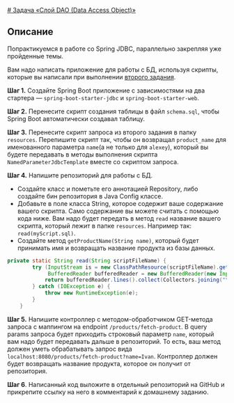 [# Задача «Слой DAO (Data Access Object)»](https://github.com/netology-code/jd-homeworks/blob/master/jdbc/task1/README.md)

## Описание

Попрактикуемся в работе со Spring JDBC, параллельно закрепляя уже пройденные темы. 

Вам надо написать приложение для работы с БД, используя скрипты, которые вы написали при выполнении [второго задания](../../sql-agg/task/README.md).

**Шаг 1.** Создайте Spring Boot приложение с зависимостями на два стартера — `spring-boot-starter-jdbc` и `spring-boot-starter-web`.

**Шаг 2.** Перенесите скрипт создания таблицы в файл `schema.sql`, чтобы Spring Boot автоматически создавал таблицу.

**Шаг 3.** Перенесите скрипт запроса из второго задания в папку `resources`. Перепишите скрипт так, чтобы он возвращал `product_name` для именованного параметра `name`(а не только для `alexey`), который вы будете передавать в методы выполнения скрипта `NamedParameterJdbcTemplate` вместе со скриптом запроса.

**Шаг 4.** Напишите репозиторий для работы с БД. 

 - Создайте класс и пометьте его аннотацией Repository, либо создайте бин репозитория в Java Config классе.
 - Добавьте в поле класса String, которое содержит ваше содержание вашего скрипта. Само содержание вы можете считать с помощью кода ниже. Вам надо будет передать в метод `read` название вашего скрипта, который лежит в папке `resources`. Например так: `read(myScript.sql)`.
 - Создайте метод `getProductName(String name)`, который будет принимать имя и возвращать название продукта из базы данных.
 
```java
private static String read(String scriptFileName) {
        try (InputStream is = new ClassPathResource(scriptFileName).getInputStream();
             BufferedReader bufferedReader = new BufferedReader(new InputStreamReader(is))) {
            return bufferedReader.lines().collect(Collectors.joining("\n"));
        } catch (IOException e) {
            throw new RuntimeException(e);
        }
    }
``` 

**Шаг 5.** Напишите контроллер с методом-обработчиком GET-метода запроса с маппингом на endpoint `/products/fetch-product`. В query params запроса будет приходить строковый параметр `name`, который вам надо будет передавать дальше в репозиторий. То есть, ваш метод должен уметь обрабатывать запрос вида `localhost:8080/products/fetch-product?name=Ivan`.
Контроллер должен будет возвращать название продукта, которое он получит от репозитория.

**Шаг 6**. Написанный код выложите в отдельный репозиторий на GitHub и прикрепите ссылку на него в комментарий к домашнему заданию.